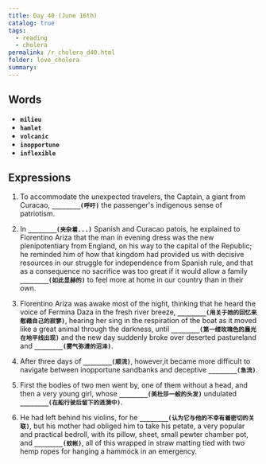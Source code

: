 ```yaml
---
title: Day 40 (June 16th)
catalog: true
tags: 
  - reading
  - cholera
permalink: /r_cholera_d40.html
folder: love_cholera
summary: 
---
```


## Words

-   <b data-toggle="tooltip" data-original-title="{{site.data.glossary.milieu}}">`milieu`</b>
-   <b data-toggle="tooltip" data-original-title="{{site.data.glossary.hamlet}}">`hamlet`</b>
-   <b data-toggle="tooltip" data-original-title="{{site.data.glossary.volcanic}}">`volcanic`</b>
-   <b data-toggle="tooltip" data-original-title="{{site.data.glossary.inopportune}}">`inopportune`</b>
-   <b data-toggle="tooltip" data-original-title="{{site.data.glossary.inflexible}}">`inflexible`</b>

## Expressions

1.  To accommodate the unexpected travelers, the Captain, a giant from Curacao, <b data-toggle="tooltip" data-original-title="{{site.data.answers.40_a}}">`________(呼吁)`</b> the passenger's indigenous sense of patriotism.

2.  In <b data-toggle="tooltip" data-original-title="{{site.data.answers.40_b}}">`________(夹杂着...)`</b> Spanish and Curacao patois, he explained to Florentino Ariza that the man in evening dress was the new plenipotentiary from England, on his way to the capital of the Republic; he reminded him of how that kingdom had provided us with decisive resources in our struggle for independence from Spanish rule, and that as a consequence no sacrifice was too great if it would allow a family <b data-toggle="tooltip" data-original-title="{{site.data.answers.40_b2}}">`________(如此显赫的)`</b> to feel more at home in our country than in their own.

3.  Florentino Ariza was awake most of the night, thinking that he heard the voice of Fermina Daza in the fresh river breeze, <b data-toggle="tooltip" data-original-title="{{site.data.answers.40_c}}">`________(用关于她的回忆来慰藉自己的寂寥)`</b>, hearing her sing in the respiration of the boat as it moved like a great animal through the darkness, until <b data-toggle="tooltip" data-original-title="{{site.data.answers.40_c2}}">`________(第一缕玫瑰色的晨光在地平线出现)`</b> and the new day suddenly broke over deserted pastureland and <b data-toggle="tooltip" data-original-title="{{site.data.answers.40_c3}}">`________(雾气弥漫的沼泽)`</b>.

4.  After three days of <b data-toggle="tooltip" data-original-title="{{site.data.answers.40_d}}">`________(顺流)`</b>, however,it became more difficult to navigate between inopportune sandbanks and deceptive <b data-toggle="tooltip" data-original-title="{{site.data.answers.40_d2}}">`________(急流)`</b>.

6.  First the bodies of two men went by, one of them without a head, and then a very young girl, whose <b data-toggle="tooltip" data-original-title="{{site.data.answers.40_f}}">`________(美杜莎一般的头发)`</b> undulated <b data-toggle="tooltip" data-original-title="{{site.data.answers.40_f2}}">`________(在船行驶后留下的涟漪中)`</b>.

7.  He had left behind his violins, for he <b data-toggle="tooltip" data-original-title="{{site.data.answers.40_g}}">`________(认为它与他的不幸有着密切的关联)`</b>, but his mother had obliged him to take his petate, a very popular and practical bedroll, with its pillow, sheet, small pewter chamber pot, and <b data-toggle="tooltip" data-original-title="{{site.data.answers.40_g2}}">`________(蚊帐)`</b>, all of this wrapped in straw matting tied with two hemp ropes for hanging a hammock in an emergency.
